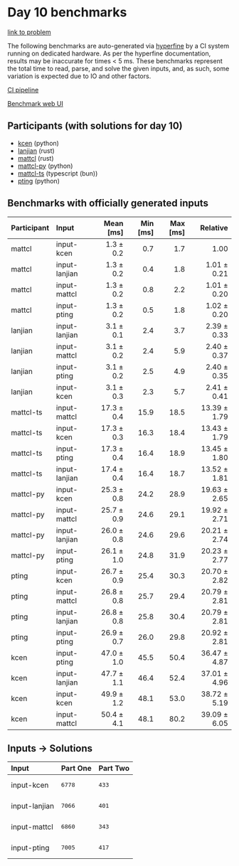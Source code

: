 # Day 10 benchmarks

[link to problem](https://adventofcode.com/2023/day/10)

The following benchmarks are auto-generated via
[hyperfine](https://github.com/sharkdp/hyperfine) by a CI system running on
dedicated hardware. As per the hyperfine documentation, results may be
inaccurate for times < 5 ms. These benchmarks represent the total time to read,
parse, and solve the given inputs, and, as such, some variation is expected due
to IO and other factors.

[CI pipeline](http://ci.papercode.net:8080/teams/main/pipelines/aoc2023)

[Benchmark web UI](https://aoc.ancalagon.black)


## Participants (with solutions for day 10)

- [kcen](https://github.com/kcen/aoc2023) (python)
- [lanjian](https://github.com/lanjian/aoc-2023) (rust)
- [mattcl](https://github.com/mattcl/aoc2023) (rust)
- [mattcl-py](https://github.com/mattcl/aoc2023-py) (python)
- [mattcl-ts](https://github.com/mattcl/aoc2023-js) (typescript (bun))
- [pting](https://github.com/pting/aoc2023) (python)


## Benchmarks with officially generated inputs

| Participant | Input | Mean [ms] | Min [ms] | Max [ms] | Relative |
|:---|:---|---:|---:|---:|---:|
| mattcl | input-kcen | 1.3 ± 0.2 | 0.7 | 1.7 | 1.00 |
| mattcl | input-lanjian | 1.3 ± 0.2 | 0.4 | 1.8 | 1.01 ± 0.21 |
| mattcl | input-mattcl | 1.3 ± 0.2 | 0.8 | 2.2 | 1.01 ± 0.20 |
| mattcl | input-pting | 1.3 ± 0.2 | 0.5 | 1.8 | 1.02 ± 0.20 |
| lanjian | input-lanjian | 3.1 ± 0.1 | 2.4 | 3.7 | 2.39 ± 0.33 |
| lanjian | input-mattcl | 3.1 ± 0.2 | 2.4 | 5.9 | 2.40 ± 0.37 |
| lanjian | input-pting | 3.1 ± 0.2 | 2.5 | 4.9 | 2.40 ± 0.35 |
| lanjian | input-kcen | 3.1 ± 0.3 | 2.3 | 5.7 | 2.41 ± 0.41 |
| mattcl-ts | input-mattcl | 17.3 ± 0.4 | 15.9 | 18.5 | 13.39 ± 1.79 |
| mattcl-ts | input-kcen | 17.3 ± 0.3 | 16.3 | 18.4 | 13.43 ± 1.79 |
| mattcl-ts | input-pting | 17.3 ± 0.4 | 16.4 | 18.9 | 13.45 ± 1.80 |
| mattcl-ts | input-lanjian | 17.4 ± 0.4 | 16.4 | 18.7 | 13.52 ± 1.81 |
| mattcl-py | input-kcen | 25.3 ± 0.8 | 24.2 | 28.9 | 19.63 ± 2.65 |
| mattcl-py | input-mattcl | 25.7 ± 0.9 | 24.6 | 29.1 | 19.92 ± 2.71 |
| mattcl-py | input-lanjian | 26.0 ± 0.8 | 24.6 | 29.6 | 20.21 ± 2.74 |
| mattcl-py | input-pting | 26.1 ± 1.0 | 24.8 | 31.9 | 20.23 ± 2.77 |
| pting | input-kcen | 26.7 ± 0.9 | 25.4 | 30.3 | 20.70 ± 2.82 |
| pting | input-mattcl | 26.8 ± 0.8 | 25.7 | 29.4 | 20.79 ± 2.81 |
| pting | input-lanjian | 26.8 ± 0.8 | 25.8 | 30.4 | 20.79 ± 2.81 |
| pting | input-pting | 26.9 ± 0.7 | 26.0 | 29.8 | 20.92 ± 2.81 |
| kcen | input-pting | 47.0 ± 1.0 | 45.5 | 50.4 | 36.47 ± 4.87 |
| kcen | input-lanjian | 47.7 ± 1.1 | 46.4 | 52.4 | 37.01 ± 4.96 |
| kcen | input-kcen | 49.9 ± 1.2 | 48.1 | 53.0 | 38.72 ± 5.19 |
| kcen | input-mattcl | 50.4 ± 4.1 | 48.1 | 80.2 | 39.09 ± 6.05 |


## Inputs -> Solutions

| Input | Part One | Part Two |
|:---|:---|:---|
|input-kcen|<pre>6778</pre>|<pre>433</pre>|
|input-lanjian|<pre>7066</pre>|<pre>401</pre>|
|input-mattcl|<pre>6860</pre>|<pre>343</pre>|
|input-pting|<pre>7005</pre>|<pre>417</pre>|